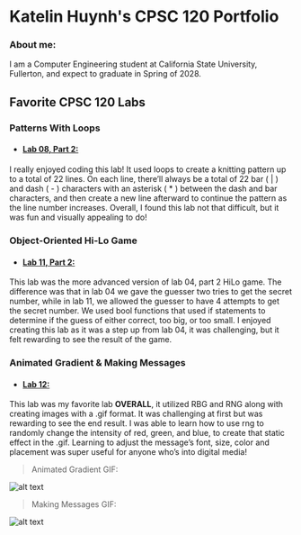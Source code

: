 # Katelin Huynh's CPSC 120 Portfolio

### About me: 
I am a Computer Engineering student at California State University, Fullerton, and expect to graduate in Spring of 2028.

## Favorite CPSC 120 Labs ##
### Patterns With Loops
* #### [Lab 08, Part 2:](https://github.com/cpsc-spring-2025/cpsc-120-lab-08-katelin_isaiah/tree/main/part-2)
I really enjoyed coding this lab! It used loops to create a knitting pattern up to a total of 22 lines. On each line, there’ll always be a total of 22 bar ( | ) and dash ( - ) characters with an asterisk ( * ) between the dash and bar characters, and then create a new line afterward to continue the pattern as the line number increases. Overall, I found this lab not that difficult, but it was fun and visually appealing to do!

### Object-Oriented Hi-Lo Game
* #### [Lab 11, Part 2:](https://github.com/cpsc-spring-2025/cpsc-120-lab-11-ethan_kate/tree/main/part-2)
This lab was the more advanced version of lab 04, part 2 HiLo game. The difference was that in lab 04 we gave the guesser two tries to get the secret number, while in lab 11, we allowed the guesser to have 4 attempts to get the secret number. We used bool functions that used if statements to determine if the guess of either correct, too big, or too small. I enjoyed creating this lab as it was a step up from lab 04, it was challenging, but it felt rewarding to see the result of the game.

### Animated Gradient & Making Messages
* #### [Lab 12:](https://github.com/cpsc-spring-2025/cpsc-120-lab-12-kate_cody/tree/main)
This lab was my favorite lab **OVERALL**, it utilized RBG and RNG along with creating images with a .gif format. It was challenging at first but was rewarding to see the end result. I was able to learn how to use rng to randomly change the intensity of red, green, and blue, to create that static effect in the .gif. Learning to adjust the message’s font, size, color and placement was super useful for anyone who’s into digital media!


> Animated Gradient GIF:

![alt text](https://github.com/cpsc-spring-2025/cpsc-120-lab-12-kate_cody/blob/main/part-1/sample_images/sample_image.gif "Animated Gradient")

> Making Messages GIF:

![alt text](https://github.com/cpsc-spring-2025/cpsc-120-lab-12-kate_cody/blob/main/part-2/sample_images/sample_image.gif "Making Messages")
